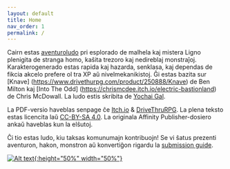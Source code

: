 ```yaml
---
layout: default
title: Home
nav_order: 1
permalink: /
---
```


Cairn estas [aventuroludo](http://questingblog.com/adventure-game-vs-osr) pri esplorado de malhela kaj mistera Ligno plenigita de stranga homo, kaŝita trezoro kaj nedireblaj monstraĵoj. Karakterogenerado estas rapida kaj hazarda, senklasa, kaj dependas de fikcia akcelo prefere ol tra XP aŭ nivelmekanikistoj. Ĝi estas bazita sur [Knave] (<https://www.drivethurpg.com/product/250888/Knave>) de Ben Milton kaj [Into The Odd] (<https://chrismcdee.itch.io/electric-bastionland>) de Chris McDowall. La ludo estis skribita de [Yochai Gal](https://newschoolrevolution.com).

La PDF-versio haveblas senpage ĉe [Itch.io](https://yochaigal.itch.io/cairn) & [DriveThruRPG](https://www.drivethurpg.com/product/330809/Cairn).
La plena teksto estas licencita laŭ [CC-BY-SA 4.0](https://creativecommons.org/licenses/by-sa/4.0/).
La originala Affinity Publisher-dosiero ankaŭ haveblas kun la elŝutoj.

Ĉi tio estas ludo, kiu taksas komunumajn kontribuojn! Se vi ŝatus prezenti aventuron, hakon, monstron aŭ konvertiĝon rigardu la [submission guide](/submissions/submission-guide).

<p></p>

[![Alt text](/img/cairn.svg "Click to embiggen"){:height="50%" width="50%"}](/img/cairn.svg)
